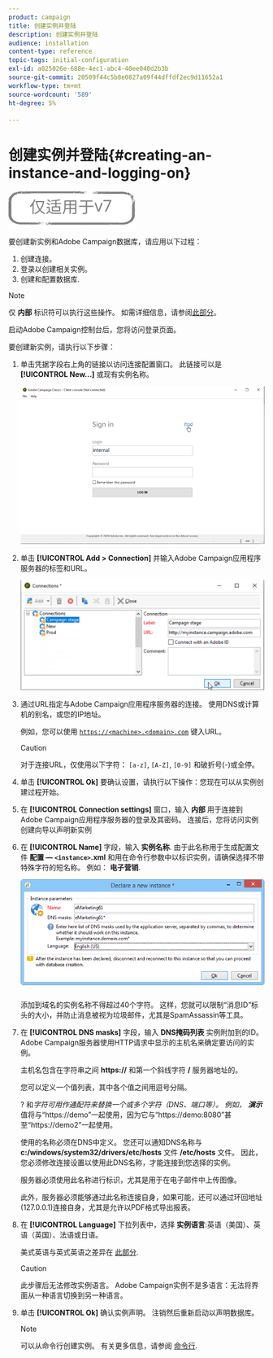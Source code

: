 ```yaml
---
product: campaign
title: 创建实例并登陆
description: 创建实例并登陆
audience: installation
content-type: reference
topic-tags: initial-configuration
exl-id: a025026e-688e-4ec1-abc4-40ee040d2b3b
source-git-commit: 20509f44c5b8e0827a09f44dffdf2ec9d11652a1
workflow-type: tm+mt
source-wordcount: '589'
ht-degree: 5%

---
```


# 创建实例并登陆{#creating-an-instance-and-logging-on}

![](../../assets/v7-only.svg)

要创建新实例和Adobe Campaign数据库，请应用以下过程：

1. 创建连接。
1. 登录以创建相关实例。
1. 创建和配置数据库.

>[!NOTE]
>
>仅 **内部** 标识符可以执行这些操作。 如需详细信息，请参阅[此部分](../../installation/using/configuring-campaign-server.md#internal-identifier)。

启动Adobe Campaign控制台后，您将访问登录页面。

要创建新实例，请执行以下步骤：

1. 单击凭据字段右上角的链接以访问连接配置窗口。 此链接可以是 **[!UICONTROL New...]** 或现有实例名称。

   ![](assets/s_ncs_install_define_connection_01.png)

1. 单击 **[!UICONTROL Add > Connection]** 并输入Adobe Campaign应用程序服务器的标签和URL。

   ![](assets/s_ncs_install_define_connection_02.png)

1. 通过URL指定与Adobe Campaign应用程序服务器的连接。 使用DNS或计算机的别名，或您的IP地址。

   例如，您可以使用 [`https://<machine>.<domain>.com`](https://myserver.adobe.com) 键入URL。

   >[!CAUTION]
   >
   >对于连接URL，仅使用以下字符： `[a-z]`, `[A-Z]`, `[0-9]` 和破折号(-)或全停。

1. 单击 **[!UICONTROL Ok]** 要确认设置，请执行以下操作：您现在可以从实例创建过程开始。
1. 在 **[!UICONTROL Connection settings]** 窗口，输入 **内部** 用于连接到Adobe Campaign应用程序服务器的登录及其密码。 连接后，您将访问实例创建向导以声明新实例
1. 在 **[!UICONTROL Name]** 字段，输入 **实例名称**. 由于此名称用于生成配置文件 **配置 — `<instance>`.xml** 和用在命令行参数中以标识实例，请确保选择不带特殊字符的短名称。 例如： **电子营销**.

   ![](assets/s_ncs_install_create_instance.png)

   添加到域名的实例名称不得超过40个字符。 这样，您就可以限制“消息ID”标头的大小，并防止消息被视为垃圾邮件，尤其是SpamAssassin等工具。

1. 在 **[!UICONTROL DNS masks]** 字段，输入 **DNS掩码列表** 实例附加到的ID。 Adobe Campaign服务器使用HTTP请求中显示的主机名来确定要访问的实例。

   主机名包含在字符串之间 **https://** 和第一个斜线字符 **/** 服务器地址的。

   您可以定义一个值列表，其中各个值之间用逗号分隔。

   ? 和*字符可用作通配符来替换一个或多个字符（DNS、端口等）。 例如， **演示*** 值将与“https://demo”一起使用，因为它与“https://demo:8080”甚至“https://demo2”一起使用。

   使用的名称必须在DNS中定义。 您还可以通知DNS名称与 **c:/windows/system32/drivers/etc/hosts** 文件 **/etc/hosts** 文件。 因此，您必须修改连接设置以使用此DNS名称，才能连接到您选择的实例。

   服务器必须使用此名称进行标识，尤其是用于在电子邮件中上传图像。

   此外，服务器必须能够通过此名称连接自身，如果可能，还可以通过环回地址(127.0.0.1)连接自身，尤其是允许以PDF格式导出报表。

1. 在 **[!UICONTROL Language]** 下拉列表中，选择 **实例语言**:英语（美国）、英语（英国）、法语或日语。

   美式英语与英式英语之差异在 [此部分](../../platform/using/adobe-campaign-workspace.md#date-and-time).

   >[!CAUTION]
   >
   >此步骤后无法修改实例语言。 Adobe Campaign实例不是多语言：无法将界面从一种语言切换到另一种语言。

1. 单击 **[!UICONTROL Ok]** 确认实例声明。 注销然后重新启动以声明数据库。

   >[!NOTE]
   >
   >可以从命令行创建实例。 有关更多信息，请参阅 [命令行](../../installation/using/command-lines.md).
